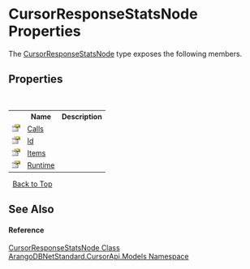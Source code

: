 # CursorResponseStatsNode Properties
 

The <a href="2980aaa5-9122-d71f-f550-00a53e765936">CursorResponseStatsNode</a> type exposes the following members.


## Properties
&nbsp;<table><tr><th></th><th>Name</th><th>Description</th></tr><tr><td>![Public property](media/pubproperty.gif "Public property")</td><td><a href="24d18f53-67fa-0aa1-b225-d78bf967de5d">Calls</a></td><td /></tr><tr><td>![Public property](media/pubproperty.gif "Public property")</td><td><a href="98015de1-c4e2-5546-72df-6e45c70ce889">Id</a></td><td /></tr><tr><td>![Public property](media/pubproperty.gif "Public property")</td><td><a href="ae7f8729-ace8-e7cd-91f6-3da264bd835e">Items</a></td><td /></tr><tr><td>![Public property](media/pubproperty.gif "Public property")</td><td><a href="ec1461ec-5103-3b1d-503e-51381f8c7f1b">Runtime</a></td><td /></tr></table>&nbsp;
<a href="#cursorresponsestatsnode-properties">Back to Top</a>

## See Also


#### Reference
<a href="2980aaa5-9122-d71f-f550-00a53e765936">CursorResponseStatsNode Class</a><br /><a href="35799343-7a53-6c3b-95d1-21ff990d1b8b">ArangoDBNetStandard.CursorApi.Models Namespace</a><br />